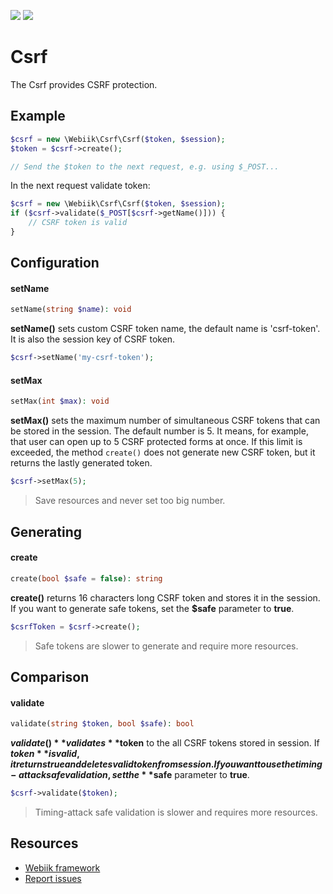 <p align="left">
<img src="https://img.shields.io/packagist/l/webiik/webiik.svg"/>
<img src="https://img.shields.io/badge/dependencies-2-brightgreen.svg"/>
</p>

Csrf
====
The Csrf provides CSRF protection.

Example
-------
```php
$csrf = new \Webiik\Csrf\Csrf($token, $session);
$token = $csrf->create();

// Send the $token to the next request, e.g. using $_POST...
```
In the next request validate token:
```php
$csrf = new \Webiik\Csrf\Csrf($token, $session);
if ($csrf->validate($_POST[$csrf->getName()])) {
    // CSRF token is valid
}
```

Configuration
-------------
#### setName
```php
setName(string $name): void
```
**setName()** sets custom CSRF token name, the default name is 'csrf-token'. It is also the session key of CSRF token.
```php
$csrf->setName('my-csrf-token');
```
#### setMax
```php
setMax(int $max): void
```
**setMax()** sets the maximum number of simultaneous CSRF tokens that can be stored in the session. The default number is 5. It means, for example, that user can open up to 5 CSRF protected forms at once. If this limit is exceeded, the method `create()` does not generate new CSRF token, but it returns the lastly generated token.

```php
$csrf->setMax(5);
```
> Save resources and never set too big number. 

Generating
----------
#### create
```php
create(bool $safe = false): string
```
**create()** returns 16 characters long CSRF token and stores it in the session. If you want to generate safe tokens, set the **$safe** parameter to **true**.
```php
$csrfToken = $csrf->create();
```
> Safe tokens are slower to generate and require more resources.

Comparison
----------
#### validate
```php
validate(string $token, bool $safe): bool
```
**$validate()** validates **$token** to the all CSRF tokens stored in session. If **$token** is valid, it returns true and deletes valid token from session. If you want to use the timing-attack safe validation, set the **$safe** parameter to **true**. 
```php
$csrf->validate($token);
```
> Timing-attack safe validation is slower and requires more resources.

Resources
---------
* [Webiik framework][1]
* [Report issues][2]

[1]: https://github.com/webiik/webiik
[2]: https://github.com/webiik/webiik-components/issues